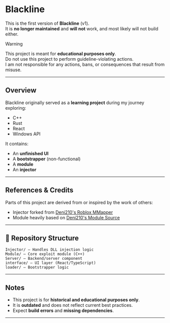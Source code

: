 # Blackline

This is the first version of **Blackline** (v1).  
It is **no longer maintained** and **will not** work, and most likely will not build either.  

> [!WARNING]  
> This project is meant for **educational purposes only**.  
> Do not use this project to perform guideline-violating actions.  
> I am not responsible for any actions, bans, or consequences that result from misuse.  

---

## Overview

Blackline originally served as a **learning project** during my journey exploring:

- C++  
- Rust  
- React  
- Windows API  

It contains:  

- An **unfinished UI**  
- A **bootstrapper** (non-functional)  
- A **module**  
- An **injector**  

---

## References & Credits

Parts of this project are derived from or inspired by the work of others:  

- Injector forked from [Deni210's Roblox MMapper](https://github.com/Deni210/Roblox-MMap-Injector)  
- Module heavily based on [Deni210's Module Source](https://github.com/Deni210/Module-Source)  

---

## 📂 Repository Structure

```
Injector/ – Handles DLL injection logic
Module/ – Core exploit module (C++)
Server/ – Backend/server component
interface/ – UI layer (React/TypeScript)
loader/ – Bootstrapper logic
```

---

## Notes

- This project is for **historical and educational purposes only**.  
- It is **outdated** and does not reflect current best practices.  
- Expect **build errors** and **missing dependencies**.  

---
